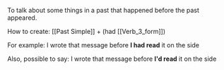 To talk about some things in a past that happened before the past appeared.

How to create:
[[Past Simple]] + (had [[Verb_3_form]])

For example:
I wrote that message before **I had read** it on the side

Also, possible to say: 
I wrote that message before **I'd read** it on the side

